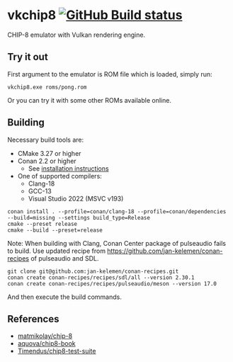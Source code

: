# vkchip8 [![GitHub Build status](https://github.com/jan-kelemen/vkchip8/actions/workflows/ci.yml/badge.svg?branch=master)](https://github.com/jan-kelemen/vkchip8/actions/workflows/ci.yml/badge.svg?branch=master)

CHIP-8 emulator with Vulkan rendering engine.

## Try it out
First argument to the emulator is ROM file which is loaded, simply run:
```
vkchip8.exe roms/pong.rom
```

Or you can try it with some other ROMs available online.

## Building
Necessary build tools are:
* CMake 3.27 or higher
* Conan 2.2 or higher
  * See [installation instructions](https://docs.conan.io/2/installation.html)
* One of supported compilers:
  * Clang-18
  * GCC-13
  * Visual Studio 2022 (MSVC v193)

```
conan install . --profile=conan/clang-18 --profile=conan/dependencies --build=missing --settings build_type=Release
cmake --preset release
cmake --build --preset=release
```

Note: When building with Clang, Conan Center package of pulseaudio fails to build. Use updated recipe from https://github.com/jan-kelemen/conan-recipes of pulseaudio and SDL.
```
git clone git@github.com:jan-kelemen/conan-recipes.git
conan create conan-recipes/recipes/sdl/all --version 2.30.1
conan create conan-recipes/recipes/pulseaudio/meson --version 17.0
```

And then execute the build commands.

## References
* [matmikolay/chip-8](https://github.com/mattmikolay/chip-8)
* [aquova/chip8-book](https://github.com/aquova/chip8-book)
* [Timendus/chip8-test-suite](https://github.com/Timendus/chip8-test-suite)
